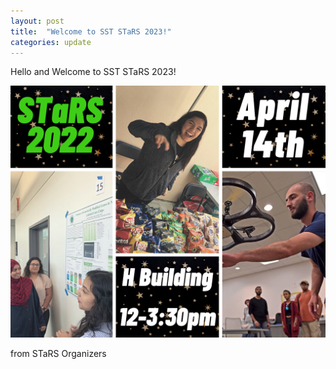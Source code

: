 ```yaml
---
layout: post
title:  "Welcome to SST STaRS 2023!"
categories: update
---
```


Hello and Welcome to SST STaRS 2023!

![](/assets/images/stars-2022.png)

from STaRS Organizers
